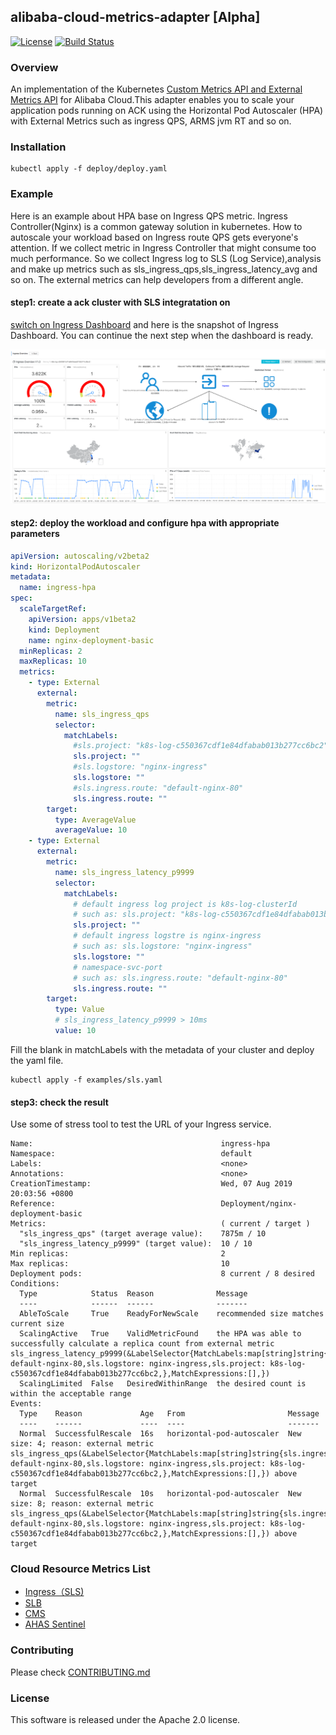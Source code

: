 ## alibaba-cloud-metrics-adapter [Alpha]

[![License](https://img.shields.io/badge/license-Apache%202-4EB1BA.svg)](https://www.apache.org/licenses/LICENSE-2.0.html)
[![Build Status](https://travis-ci.org/AliyunContainerService/alibaba-cloud-metrics-adapter.svg?branch=master)](https://travis-ci.org/AliyunContainerService/alibaba-cloud-metrics-adapter)


###  Overview 
An implementation of the Kubernetes [Custom Metrics API and External Metrics API](https://kubernetes.io/docs/tasks/run-application/horizontal-pod-autoscale/#support-for-metrics-apis) for Alibaba Cloud.This adapter enables you to scale your application pods running on ACK using the Horizontal Pod Autoscaler (HPA) with External Metrics such as ingress QPS, ARMS jvm RT and so on.

### Installation 
```$xslt
kubectl apply -f deploy/deploy.yaml 
```
### Example 
Here is an example about HPA base on Ingress QPS metric. Ingress Controller(Nginx) is a common gateway solution in kubernetes. How to autoscale your workload based on Ingress route QPS gets everyone's attention. If we collect metric in Ingress Controller that might consume too much performance. So we collect Ingress log to SLS (Log Service),analysis and make up metrics such as sls_ingress_qps,sls_ingress_latency_avg and so on. The external metrics can help developers from a different angle.

#### step1: create a ack cluster with SLS integratation on 
[switch on Ingress Dashboard](https://www.alibabacloud.com/help/doc-detail/86532.html?spm=a2c5t.11065259.1996646101.searchclickresult.2f0570acygCy4j) and here is the snapshot of Ingress Dashboard. You can continue the next step when the dashboard is ready. 

<img src="docs/images/dashboard.png"/>    

#### step2: deploy the workload and configure hpa with appropriate parameters     

```yaml
apiVersion: autoscaling/v2beta2
kind: HorizontalPodAutoscaler
metadata:
  name: ingress-hpa
spec:
  scaleTargetRef:
    apiVersion: apps/v1beta2
    kind: Deployment
    name: nginx-deployment-basic
  minReplicas: 2
  maxReplicas: 10
  metrics:
    - type: External
      external:
        metric:
          name: sls_ingress_qps
          selector:
            matchLabels:
              #sls.project: "k8s-log-c550367cdf1e84dfabab013b277cc6bc2"
              sls.project: ""
              #sls.logstore: "nginx-ingress"
              sls.logstore: ""
              #sls.ingress.route: "default-nginx-80"
              sls.ingress.route: ""
        target:
          type: AverageValue
          averageValue: 10
    - type: External
      external:
        metric:
          name: sls_ingress_latency_p9999
          selector:
            matchLabels:
              # default ingress log project is k8s-log-clusterId
              # such as: sls.project: "k8s-log-c550367cdf1e84dfabab013b277cc6bc2"
              sls.project: ""
              # default ingress logstre is nginx-ingress
              # such as: sls.logstore: "nginx-ingress"
              sls.logstore: ""
              # namespace-svc-port
              # such as: sls.ingress.route: "default-nginx-80"
              sls.ingress.route: ""
        target:
          type: Value
          # sls_ingress_latency_p9999 > 10ms
          value: 10
```     

Fill the blank in matchLabels with the metadata of your cluster and deploy the yaml file.     

```
kubectl apply -f examples/sls.yaml 
```    

#### step3: check the result     
Use some of stress tool to test the URL of your Ingress service.

```
Name:                                          ingress-hpa
Namespace:                                     default
Labels:                                        <none>
Annotations:                                   <none>
CreationTimestamp:                             Wed, 07 Aug 2019 20:03:56 +0800
Reference:                                     Deployment/nginx-deployment-basic
Metrics:                                       ( current / target )
  "sls_ingress_qps" (target average value):    7875m / 10
  "sls_ingress_latency_p9999" (target value):  10 / 10
Min replicas:                                  2
Max replicas:                                  10
Deployment pods:                               8 current / 8 desired
Conditions:
  Type            Status  Reason              Message
  ----            ------  ------              -------
  AbleToScale     True    ReadyForNewScale    recommended size matches current size
  ScalingActive   True    ValidMetricFound    the HPA was able to successfully calculate a replica count from external metric sls_ingress_latency_p9999(&LabelSelector{MatchLabels:map[string]string{sls.ingress.route: default-nginx-80,sls.logstore: nginx-ingress,sls.project: k8s-log-c550367cdf1e84dfabab013b277cc6bc2,},MatchExpressions:[],})
  ScalingLimited  False   DesiredWithinRange  the desired count is within the acceptable range
Events:
  Type    Reason             Age   From                       Message
  ----    ------             ----  ----                       -------
  Normal  SuccessfulRescale  16s   horizontal-pod-autoscaler  New size: 4; reason: external metric sls_ingress_qps(&LabelSelector{MatchLabels:map[string]string{sls.ingress.route: default-nginx-80,sls.logstore: nginx-ingress,sls.project: k8s-log-c550367cdf1e84dfabab013b277cc6bc2,},MatchExpressions:[],}) above target
  Normal  SuccessfulRescale  10s   horizontal-pod-autoscaler  New size: 8; reason: external metric sls_ingress_qps(&LabelSelector{MatchLabels:map[string]string{sls.ingress.route: default-nginx-80,sls.logstore: nginx-ingress,sls.project: k8s-log-c550367cdf1e84dfabab013b277cc6bc2,},MatchExpressions:[],}) above target
```

### Cloud Resource Metrics List
* <a href="docs/metrics/sls.md">Ingress（SLS)</a>
* <a href="docs/metrics/slb.md">SLB</a>
* <a href="docs/metrics/cms.md">CMS</a>
* <a href="docs/metrics/ahas_sentinel.md">AHAS Sentinel</a>


### Contributing 
Please check <a href="docs/CONTRIBUTING.md">CONTRIBUTING.md</a>

### License 
This software is released under the Apache 2.0 license.
